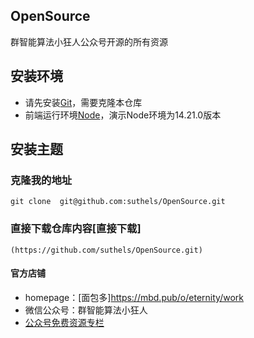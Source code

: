 ## OpenSource
群智能算法小狂人公众号开源的所有资源

## 安装环境

- 请先安装[Git](https://git-scm.com/)，需要克隆本仓库
- 前端运行环境[Node](https://nodejs.org/en/download/)，演示Node环境为14.21.0版本

## 安装主题

### 克隆我的地址
```shell
git clone  git@github.com:suthels/OpenSource.git
```
### 直接下载仓库内容[直接下载]
```shell
(https://github.com/suthels/OpenSource.git)
```

#### 官方店铺

- homepage：[面包多]https://mbd.pub/o/eternity/work
- 微信公众号：群智能算法小狂人
- [公众号免费资源专栏](https://mp.weixin.qq.com/mp/homepage?__biz=MzAxMjg5NzQ5OQ==&hid=7&sn=fd7dbf0a28ea2c5d2bd11388b718f40f&scene=18)
